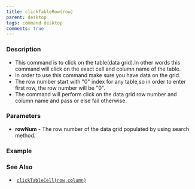 ```yaml
---
title: clickTableRow(row)
parent: desktop
tags: command desktop
comments: true
---
```


### Description

- This command is to click on the table(data grid).In other words this command will click on the exact cell and column name of the table.
- In order to use this command make sure you have data on the grid.
- The row number start with "0" index for any table,so in order to enter first row, the row number will be "0".
- The command will perform click on the data grid row number and column name and pass or else fail otherwise.

### Parameters

- **rowNum** -  The row number of the data grid populated by using search method.

### Example


### See Also

-  [`clickTableCell(row,column)`](clickTableCell(row,column))